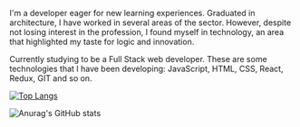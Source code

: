 I'm a developer eager for new learning experiences. Graduated in architecture, I have worked in several areas of the sector. However, despite not losing interest in the profession, I found myself in technology, an area that highlighted my taste for logic and innovation.

Currently studying to be a Full Stack web developer. These are some technologies that I have been developing: JavaScript, HTML, CSS, React, Redux, GIT and so on.

[![Top Langs](https://github-readme-stats.vercel.app/api/top-langs/?username=erik-ymmt&show_icons=true&theme=dracula)](https://github.com/anuraghazra/github-readme-stats)

![Anurag's GitHub stats](https://github-readme-stats.vercel.app/api?username=erik-ymmt&show_icons=true&theme=dracula)

